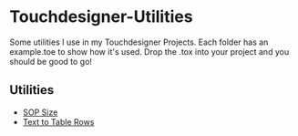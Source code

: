 # Touchdesigner-Utilities

Some utilities I use in my Touchdesigner Projects. Each folder has an example.toe to show how it's used. Drop the .tox into your project and you should be good to go!

## Utilities

- [SOP Size](./sopSize)
- [Text to Table Rows](./textToTableRows)